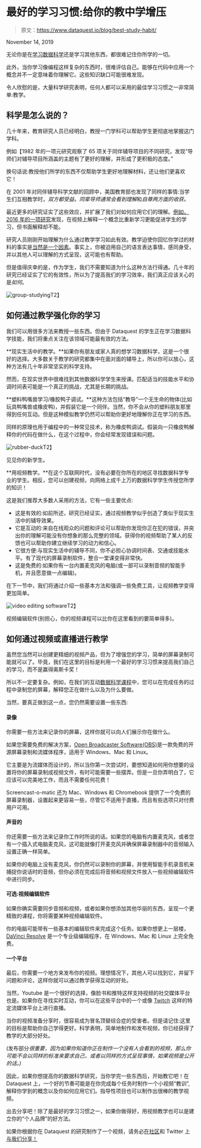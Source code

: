 # 最好的学习习惯:给你的教中学增压

> 原文：<https://www.dataquest.io/blog/best-study-habit/>

November 14, 2019

无论你是在[学习数据科学](https://www.dataquest.io)还是学习其他东西，都很难记住你所学的一切。

此外，当你学习像编程这样复杂的东西时，很难评估自己。能够在代码中应用一个概念并不一定意味着你理解它。这些知识缺口可能很难发现。

令人欣慰的是，大量科学研究表明，任何人都可以采用的最佳学习习惯之一非常简单:教学。

## 科学是怎么说的？

几十年来，教育研究人员已经明白，教授一门学科可以帮助学生更彻底地掌握这门学科。

例如【1982 年的一项元研究观察了 65 项关于同伴辅导项目的不同研究，发现“导师们对辅导项目所涵盖的主题有了更好的理解，并形成了更积极的态度。”

换句话说:教授他们所学的东西不仅帮助学生更好地理解材料，还让他们更喜欢它！

在 2001 年对同伴辅导科学文献的回顾中，美国教育部也发现了同样的事情:当学生们互相教学时，*双方都受益。同辈导师通常会看到理解*和*自尊两方面的收获。*

最近更多的研究证实了这些效应，并扩展了我们对如何应用它们的理解。[例如，2016 年的一项研究](https://psycnet.apa.org/record/2016-15112-009)发现，在视频上解释一个概念比重新学习更能促进学生的学习，但书面解释却不能。

研究人员刚刚开始理解为什么通过教学学习如此有效。教学迫使你回忆你学过的材料的事实是[当然是一个因素](https://profile.nus.edu.sg/fass/psylimwh/koh,%20lee,%20&%20lim%20(2018).pdf)。事实上，你被迫用自己的语言表达事情，感同身受，并以其他人可以理解的方式呈现，这可能也有帮助。

但是值得庆幸的是，作为学生，我们不需要知道为什么这种方法行得通。几十年的研究已经证实了它的有效性，所以为了提高我们的学习效率，我们真正应该关心的是*如何*。

![group-studying](img/1b430ad90f071ed262e25beb64ddfdde.png "group-studying")T2】

## 如何通过教学强化你的学习

我们可以用很多方法来教授一些东西。但由于 Dataquest 的学生正在学习数据科学技能，我们将重点关注在该领域可能最有效的方法。

**现实生活中的教学。**如果你有朋友或家人真的想学习数据科学，这是一个很好的选择。大多数关于教学的研究都集中在面对面的辅导上，所以你可以放心，这种方法有几十年非常坚实的科学支持。

然而，在现实世界中很难找到其他数据科学学生来授课。匹配适当的技能水平和协调时间表可能是一个真正的挑战，尤其是长期的挑战。

**塑料鸭嘴兽学习/橡胶鸭子调试。**这种方法包括“教导”一个无生命的物体(比如玩具鸭嘴兽或橡皮鸭)，并假装它是一个同伴。当然，你不会从你的塑料朋友那里得到任何互动。但是这种模拟教学仍然可以帮助你更好地理解你正在学习的东西。

同样的原理也用于编程中的一种常见技术，称为橡皮鸭调试。假装向一只橡皮鸭解释你的代码在做什么，在这个过程中，你会经常发现错误和问题。

![rubber-duck](img/6f07c26aaf247aca69a665b8d5c33b76.png "rubber-duck")T2】

见见你的新学生。

**用视频教学。**在这个互联网时代，没有必要在你所在的地区寻找数据科学专业的学生。相反，您可以创建视频，向网络上成千上万的数据科学学生传授您所学的知识！

这是我们推荐大多数人采用的方法，它有一些主要优点:

*   这是有效的:如前所述，研究已经证实，通过视频教学似乎创造了类似于现实生活中的辅导效果。
*   它是互动的:来自在线观众的问题和评论可以帮助你发现你正在犯的错误，并突出你的理解可能没有你想象的那么完整的领域。获得你的视频帮助了某人的反馈也可以帮助你建立继续学习的动力和信心。
*   它很方便:与现实生活中的辅导不同，你不必担心协调时间表、交通或技能水平。有了现代的屏幕录制软件，整合一堂课变得非常快。
*   这是免费的:如果你有一台内置麦克风的电脑(或一部可以录制音频的智能手机，并且愿意做一点编辑)。

在下一节中，我们将通过介绍一些基本方法和强调一些免费工具，让视频教学变得更加简单。

![video editing software](img/ebd61427ddbad5b40973df1c9936c475.png "video editing software")T2】

视频编辑软件(别担心，你的视频课程可以比你在这里看到的要简单得多)。

## 如何通过视频或直播进行教学

虽然您当然可以创建更精细的视频产品，但为了增强您的学习，简单的屏幕录制可能就可以了。毕竟，我们在这里的目标是利用一个最好的学习习惯来提高我们自己的学习，而不是赢得奥斯卡奖！

所以不一定要复杂。例如，在我们的互动[数据科学课程](https://www.dataquest.io/path/data-scientist/)中，您可以在完成任务的过程中录制您的屏幕，解释您正在做什么以及为什么要做。

当然，要真正做到这一点，您仍然需要设置一些东西:

#### 录像

你需要一些方法来记录你的屏幕，这样你就可以向人们展示你在做什么。

如果您需要免费的解决方案，[Open Broadcaster Software(OBS)](https://obsproject.com/)是一款免费的开源屏幕录制和流媒体程序，适用于 Windows、Mac 和 Linux。

它主要是为流媒体而设计的，所以当你第一次尝试时，要想知道如何用你想要的设置将你的屏幕录制成视频文件，有时可能需要一些摆弄。但是一旦你弄明白了，它应该可以完美地工作，而且不需要任何花费！

Screencast-o-matic 还为 Mac、Windows 和 Chromebook 提供了一个免费的屏幕录制器，设置起来更容易一些，尽管它不适用于直播，而且有些选项只对付费用户可用。

#### 声音的

你还需要一些方法来记录你工作时所说的话。如果您的电脑有内置麦克风，或者您有一个插入式电脑麦克风，这可能就像打开麦克风并确保屏幕录制器中的音频输入设置正确一样简单。

如果你的电脑上没有麦克风，你仍然可以录制你的屏幕，并使用智能手机录音机来捕捉你说话时的音频，但你必须在完成后将音频和视频文件放入一些视频编辑软件中进行同步。

#### 可选:视频编辑软件

如果你确实需要同步音频和视频，或者如果你想添加其他华丽的东西，呈现一个更精致的课程，你将需要某种视频编辑软件。

你的电脑可能带有一些基本的编辑软件来完成这个任务。如果你想更上一层楼， [DaVinci Resolve](https://www.blackmagicdesign.com/products/davinciresolve/) 是一个专业级编辑程序，在 Windows、Mac 和 Linux 上完全免费。

#### 一个平台

最后，你需要一个地方来发布你的视频。理想情况下，其他人可以找到它，并留下问题和评论，这样你就可以通过教学获得互动的好处。

当然，Youtube 是一个很好的选择，像脸书和推特这样支持视频的社交媒体平台也是。如果你在寻找实时互动，你可以在这些平台中的一个或像 [Twitch](https://twitch.tv) 这样的特定流媒体平台上进行直播。

当你的视频准备分享时，很容易成为冒名顶替综合症的受害者。但是请记住:这里的目标是帮助你自己学得更好。科学表明，简单地制作和发布视频，你已经获得了教学的大部分好处。

(发布部分*很重要，因为如果你知道你正在制作一个没有人会看到的视频，那么你可能不会以同样的标准来要求自己，或者以同样的方式呈现事情，如果视频是公开的话。)*

因此，如果你想提高你的数据科学研究，当你学完一些东西后，开始教它吧！在 Dataquest 上，一个好的节奏可能是在你完成每个任务时制作一个小视频“教训”,解释你学到的概念以及你如何应用它们。指导性项目也可以制作出很棒的教学视频。

出去分享吧！除了是最好的学习习惯之一，如果你做得好，用视频教学也可以是建立你的“个人品牌”的好方法。

如果你根据你在 Dataquest 的研究制作了一个视频，请务必[在社区](https://community.dataquest.io/)和 Twitter 上[与我们分享！](https://twitter.com/dataquestio)